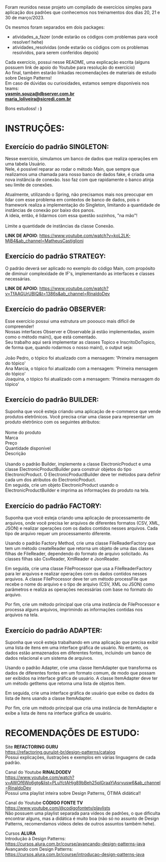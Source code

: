 

Foram reunidos nesse projeto um compilado de exercícios simples para aplicação dos padrões que conhecemos nos treinamentos
dos dias 20, 21 e 30 de março/2023. <br/>

Os mesmos foram separados em dois packages:
- atividades_a_fazer (onde estarão os códigos com problemas para você resolver! hehe)
- atividades_resolvidas (onde estarão os códigos com os problemas resolvidos, para serem conferidos depois)

Cada exercício, possui nesse README, uma explicação escrita (alguns possuem link de apoio do Youtube para resolução do exercício)
<br/>
Ao final, também estarão linkadas recomendações de materiais de estudo sobre Design Patterns!
<br/>
Em caso de dúvidas ou curiosidades, estamos sempre disponíveis nos teams: <br/>
**yasmin.souza@dbserver.com.br** <br/>
**maria_loliveira@sicredi.com.br**
<br/>

Bons estudoss! **: )** 


<h1>INSTRUÇÕES:</h1>


<h2> Exercício do padrão SINGLETON:</h2>
Nesse exercício, simulamos um banco de dados que realiza operações em uma tabela Usuário. <br/>
Nele, é possível reparar ao rodar o método Main, que sempre que realizamos uma chamada para nosso banco de dados fake, é criada uma nova instância de conexão. Isso faz com que rapidamente o banco atinja seu limite de conexões.


Atualmente, utilizando o Spring, não precisamos mais nos preocupar em lidar com esse problema
em contextos de banco de dados, pois o framework realiza a implementação do Singleton, limitando a quantidade de instâncias de conexão por baixo dos panos. <br/>
A ideia, então, é lidarmos com essa questão sozinhos, "na mão"!
<br/>
<br/>
Limite a quantidade de instâncias da classe Conexão.

**LINK DE APOIO**: https://www.youtube.com/watch?v=koL2LK-MjB4&ab_channel=MatheusCastiglioni

<h2> Exercício do padrão STRATEGY:</h2>
O padrão deverá ser aplicado no exemplo do código Main, com propósito de diminuir complexidade de IF's, implementando as interfaces e classes necessárias.
<br/>

**LINK DE APOIO**: https://www.youtube.com/watch?v=TfAAGUrUBIQ&t=1386s&ab_channel=RinaldoDev

<h2> Exercício do padrão OBSERVER:</h2>
Esse exercício possui uma estrutura um pooouco mais difícil de compreender! <br/>
Nossas interfaces Observer e Observable já estão implementadas, assim como o método main(), que está comentado. <br/>
Seu trabalho aqui será implementar as classes Topico e InscritoDoTopico, de forma que, quando rodarmos o nosso main(),
o output seja: <br/>
<br/>
João Pedro, o tópico foi atualizado com a mensagem: 'Primeira mensagem do tópico' <br/>
Ana Marcia, o tópico foi atualizado com a mensagem: 'Primeira mensagem do tópico' <br/>
Joaquina, o tópico foi atualizado com a mensagem: 'Primeira mensagem do tópico' <br/>


<h2> Exercício do padrão BUILDER:</h2>
Suponha que você esteja criando uma aplicação de e-commerce que vende produtos eletrônicos. Você precisa criar uma classe para representar um produto eletrônico com os seguintes atributos:
<br/>
<br/>
Nome do produto
<br/>
Marca
<br/>
Preço
<br/>
Quantidade disponível
<br/>
Descrição
<br/>
<br/>
Usando o padrão Builder, implemente a classe ElectronicProduct e uma classe ElectronicProductBuilder para construir objetos do tipo ElectronicProduct. O ElectronicProductBuilder deve ter métodos para definir cada um dos atributos do ElectronicProduct.
<br/>Em seguida, crie um objeto ElectronicProduct usando o ElectronicProductBuilder e imprima as informações do produto na tela.
<br/>

<h2> Exercício do padrão FACTORY:</h2>

Suponha que você esteja criando uma aplicação de processamento de arquivos, onde você precisa ler arquivos de diferentes formatos (CSV, XML, JSON) e realizar operações com os dados contidos nesses arquivos. Cada tipo de arquivo requer um processamento diferente.

Usando o padrão Factory Method, crie uma classe FileReaderFactory que tem um método createReader que retorna um objeto de uma das classes filhas de FileReader, dependendo do formato de arquivo solicitado. As classes filhas são CsvReader, XmlReader e JsonReader.

Em seguida, crie uma classe FileProcessor que usa a FileReaderFactory para ler arquivos e realizar operações com os dados contidos nesses arquivos. A classe FileProcessor deve ter um método processFile que recebe o nome do arquivo e o tipo de arquivo (CSV, XML ou JSON) como parâmetros e realiza as operações necessárias com base no formato do arquivo.

Por fim, crie um método principal que cria uma instância de FileProcessor e processa alguns arquivos, imprimindo as informações contidas nos arquivos na tela.
<br/>

<h2> Exercício do padrão ADAPTER:</h2>

Suponha que você esteja trabalhando em uma aplicação que precisa exibir uma lista de itens em uma interface gráfica de usuário. No entanto, os dados estão armazenados em diferentes fontes, incluindo um banco de dados relacional e um sistema de arquivos.

Usando o padrão Adapter, crie uma classe ItemAdapter que transforma os dados de diferentes fontes em um formato comum, de modo que possam ser exibidos na interface gráfica de usuário. A classe ItemAdapter deve ter um método getItems que retorna uma lista de objetos Item.

Em seguida, crie uma interface gráfica de usuário que exibe os dados da lista de itens usando a classe ItemAdapter.

Por fim, crie um método principal que cria uma instância de ItemAdapter e exibe a lista de itens na interface gráfica de usuário.



<h1>RECOMENDAÇÕES DE ESTUDO:</h1>

Site **REFACTORING GURU** <br/>
https://refactoring.guru/pt-br/design-patterns/catalog  <br/>
Possui explicações, ilustrações e exemplos em várias linguagens de cada padrão. <br/>

Canal do Youtube **RINALDODEV** <br/>
https://www.youtube.com/watch?v=AWOf6Wo6gtg&list=PLuYctAHjg89bBeh25plGraaYiAsryusw6&ab_channel=RinaldoDev <br/>
Possui uma playlist inteira sobre Design Patterns, ÓTIMA didática!!<br/>

Canal do Youtube **CÓDIGO FONTE TV** <br/>
https://www.youtube.com/@codigofontetv/playlists <br/>
Não possuem uma playlist separada para vídeos de padrões, o que dificulta encontrar alguns, mas a didática é muito boa (não só no assunto de Design Patterns,
recomendamos vídeos deles de outros assuntos também hehe).

Cursos **ALURA** <br/>
Introdução à Design Patterns: https://cursos.alura.com.br/course/avancando-design-patterns-java <br/>
Avançando com Design Patterns: https://cursos.alura.com.br/course/introducao-design-patterns-java <br/>


